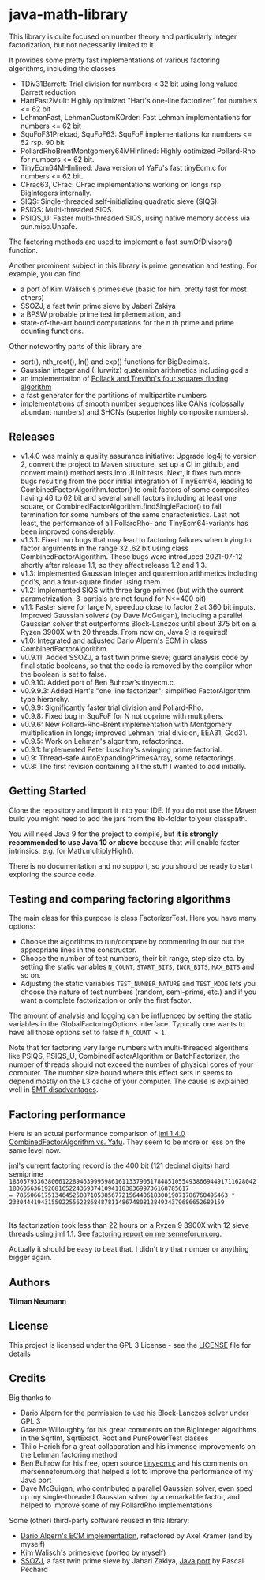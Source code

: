 # java-math-library

This library is quite focused on number theory and particularly integer factorization, but not necessarily limited to it.

It provides some pretty fast implementations of various factoring algorithms, including the classes
* TDiv31Barrett: Trial division for numbers < 32 bit using long valued Barrett reduction
* HartFast2Mult: Highly optimized "Hart's one-line factorizer" for numbers <= 62 bit
* LehmanFast, LehmanCustomKOrder: Fast Lehman implementations for numbers <= 62 bit
* SquFoF31Preload, SquFoF63: SquFoF implementations for numbers <= 52 rsp. 90 bit
* PollardRhoBrentMontgomery64MHInlined: Highly optimized Pollard-Rho for numbers <= 62 bit.
* TinyEcm64MHInlined: Java version of YaFu's fast tinyEcm.c for numbers <= 62 bit.
* CFrac63, CFrac: CFrac implementations working on longs rsp. BigIntegers internally.
* SIQS: Single-threaded self-initializing quadratic sieve (SIQS).
* PSIQS: Multi-threaded SIQS.
* PSIQS_U: Faster multi-threaded SIQS, using native memory access via sun.misc.Unsafe.

The factoring methods are used to implement a fast sumOfDivisors() function.

Another prominent subject in this library is prime generation and testing. For example, you can find
* a port of Kim Walisch's primesieve (basic for him, pretty fast for most others)
* SSOZJ, a fast twin prime sieve by Jabari Zakiya
* a BPSW probable prime test implementation, and
* state-of-the-art bound computations for the n.th prime and prime counting functions.

Other noteworthy parts of this library are
* sqrt(), nth_root(), ln() and exp() functions for BigDecimals.
* Gaussian integer and (Hurwitz) quaternion arithmetics including gcd's
* an implementation of [Pollack and Treviño's four squares finding algorithm](http://campus.lakeforest.edu/trevino/finding4squares.pdf)
* a fast generator for the partitions of multipartite numbers
* implementations of smooth number sequences like CANs (colossally abundant numbers) and SHCNs (superior highly composite numbers).


## Releases

* v1.4.0 was mainly a quality assurance initiative: Upgrade log4j to version 2, convert the project to Maven structure, set up a CI in github, and convert main() method tests into JUnit tests. Next, it fixes  two more bugs resulting from the poor initial integration of TinyEcm64, leading to CombinedFactorAlgorithm.factor() to omit factors of some composites having 46 to 62 bit and several small factors including at least one square, or CombinedFactorAlgorithm.findSingleFactor() to fail termination for some numbers of the same characteristics. Last not least, the performance of all PollardRho- and TinyEcm64-variants has been improved considerably. 
* v1.3.1: Fixed two bugs that may lead to factoring failures when trying to factor arguments in the range 32..62 bit using class CombinedFactorAlgorithm.
  These bugs were introduced 2021-07-12 shortly after release 1.1, so they affect release 1.2 and 1.3.
* v1.3: Implemented Gaussian integer and quaternion arithmetics including gcd's, and a four-square finder using them.
* v1.2: Implemented SIQS with three large primes (but with the current parametrization, 3-partials are not found for N<=400 bit)
* v1.1: Faster sieve for large N, speedup close to factor 2 at 360 bit inputs. Improved Gaussian solvers (by Dave McGuigan), including a parallel Gaussian solver that outperforms Block-Lanczos until about 375 bit on a Ryzen 3900X with 20 threads.
From now on, Java 9 is required!
* v1.0: Integrated and adjusted Dario Alpern's ECM in class CombinedFactorAlgorithm.
* v0.9.11: Added SSOZJ, a fast twin prime sieve; guard analysis code by final static booleans, so that the code is removed by the compiler when the boolean is set to false.
* v0.9.10: Added port of Ben Buhrow's tinyecm.c.
* v0.9.9.3: Added Hart's "one line factorizer"; simplified FactorAlgorithm type hierarchy.
* v0.9.9: Significantly faster trial division and Pollard-Rho.
* v0.9.8: Fixed bug in SquFoF for N not coprime with multipliers.
* v0.9.6: New Pollard-Rho-Brent implementation with Montgomery multiplication in longs;
  improved Lehman, trial division, EEA31, Gcd31.
* v0.9.5: Work on Lehman's algorithm, refactorings.
* v0.9.1: Implemented Peter Luschny's swinging prime factorial.
* v0.9: Thread-safe AutoExpandingPrimesArray, some refactorings.
* v0.8: The first revision containing all the stuff I wanted to add initially.


## Getting Started

Clone the repository and import it into your IDE. If you do not use the Maven build you might need to add the jars from the lib-folder to your classpath. 

You will need Java 9 for the project to compile, but <strong>it is strongly recommended to use Java 10 or above</strong> because that will enable faster intrinsics, e.g. for Math.multiplyHigh().

There is no documentation and no support, so you should be ready to start exploring the source code.


## Testing and comparing factoring algorithms

The main class for this purpose is class FactorizerTest.
Here you have many options:
* Choose the algorithms to run/compare by commenting in our out the appropriate lines in the constructor.
* Choose the number of test numbers, their bit range, step size etc. by setting the static variables `N_COUNT`, `START_BITS`, `INCR_BITS`, `MAX_BITS` and so on.
* Adjusting the static variables `TEST_NUMBER_NATURE` and `TEST_MODE` lets you choose the nature of test numbers (random, semi-prime, etc.) and if you want a complete factorization or only the first factor.

The amount of analysis and logging can be influenced by setting the static variables in the GlobalFactoringOptions interface. Typically one wants to have all those options set to false if `N_COUNT > 1`.

Note that for factoring very large numbers with multi-threaded algorithms like PSIQS, PSIQS_U, CombinedFactorAlgorithm or BatchFactorizer, the number of threads should not exceed the number of physical cores of your computer. The number size bound where this effect sets in seems to depend mostly on the L3 cache of your computer. The cause is explained well in [SMT disadvantages](https://en.wikipedia.org/wiki/Simultaneous_multithreading#Disadvantages).


## Factoring performance

Here is an actual performance comparison of [jml 1.4.0 CombinedFactorAlgorithm vs. Yafu](doc/PSIQS-performance.txt). They seem to be more or less on the same level now.

jml's current factoring record is the 400 bit (121 decimal digits) hard semiprime
<code>
1830579336380661228946399959861611337905178485105549386694491711628042180605636192081652243693741094118383699736168785617 
= 785506617513464525087105385677215644061830019071786760495463 * 2330444194315502255622868487811486748081284934379686652689159
</code><br />

Its factorization took less than 22 hours on a Ryzen 9 3900X with 12 sieve threads using jml 1.1. See [factoring report on mersenneforum.org](https://www.mersenneforum.org/showthread.php?p=583868#post583868).

Actually it should be easy to beat that. I didn't try that number or anything bigger again.


## Authors

 **Tilman Neumann**


## License

This project is licensed under the GPL 3 License - see the [LICENSE](LICENSE) file for details


## Credits

Big thanks to
* Dario Alpern for the permission to use his Block-Lanczos solver under GPL 3
* Graeme Willoughby for his great comments on the BigInteger algorithms in the SqrtInt, SqrtExact, Root and PurePowerTest classes
* Thilo Harich for a great collaboration and his immense improvements on the Lehman factoring method
* Ben Buhrow for his free, open source [tinyecm.c](https://www.mersenneforum.org/showpost.php?p=521028&postcount=84) and his comments on mersenneforum.org that helped a lot to improve the performance of my Java port
* Dave McGuigan, who contributed a parallel Gaussian solver, even sped up my single-threaded Gaussian solver by a remarkable factor, and helped to improve some of my PollardRho implementations

Some (other) third-party software reused in this library:
* [Dario Alpern's ECM implementation](https://github.com/alpertron/calculators/blob/master/OldApplets/ecm.java),
refactored by Axel Kramer (and by myself)
* [Kim Walisch's primesieve](https://github.com/kimwalisch/primesieve) (ported by myself)
* [SSOZJ](https://gist.github.com/jzakiya/6c7e1868bd749a6b1add62e3e3b2341e), a fast twin prime sieve by Jabari Zakiya, [Java port](https://github.com/Pascal66/TwinsPrimesSieve) by Pascal Pechard



